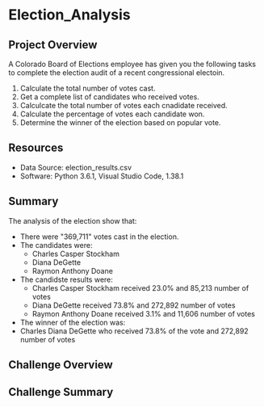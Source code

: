 # Election_Analysis

## Project Overview
A Colorado Board of Elections employee has given you the following tasks to complete the election audit of a recent congressional electoin.

1. Calculate the total number of votes cast.
2. Get a complete list of candidates who received votes.
3. Calculcate the total number of votes each cnadidate received.
4. Calculate the percentage of votes each candidate won.
5. Determine the winner of the election based on popular vote.

## Resources
- Data Source: election_results.csv
- Software: Python 3.6.1, Visual Studio Code, 1.38.1

## Summary
The analysis of the election show that:
- There were "369,711" votes cast in the election.
- The candidates were:
  - Charles Casper Stockham
  - Diana DeGette
  - Raymon Anthony Doane
- The candidste results were:
  - Charles Casper Stockham received 23.0% and 85,213 number of votes
  - Diana DeGette received 73.8% and 272,892 number of votes
  - Raymon Anthony Doane received 3.1% and 11,606 number of votes
- The winner of the election was:
- Charles Diana DeGette who received 73.8% of the vote and 272,892 number of votes

## Challenge Overview


## Challenge Summary
   
